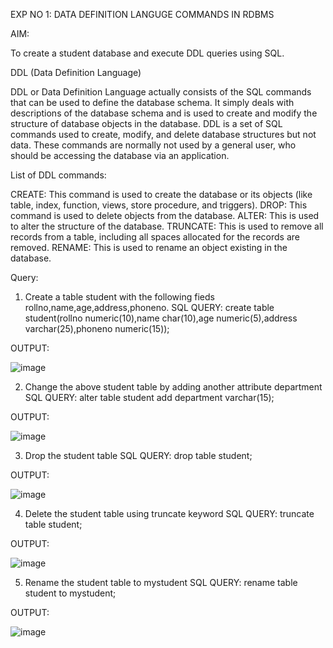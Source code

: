 EXP NO 1: DATA DEFINITION LANGUGE COMMANDS IN RDBMS

AIM:

To create a student database and execute DDL queries using SQL.

DDL (Data Definition Language)

DDL or Data Definition Language actually consists of the SQL commands that can be used to define the database schema. It simply deals with descriptions of the database schema and is used to create and modify the structure of database objects in the database. DDL is a set of SQL commands used to create, modify, and delete database structures but not data. These commands are normally not used by a general user, who should be accessing the database via an application.

List of DDL commands:

CREATE: 
This command is used to create the database or its objects (like table, index, function, views, store procedure, and triggers). DROP: This command is used to delete objects from the database. ALTER: This is used to alter the structure of the database. TRUNCATE: This is used to remove all records from a table, including all spaces allocated for the records are removed. RENAME: This is used to rename an object existing in the database.

Query:

1) Create a table student with the following fieds rollno,name,age,address,phoneno.
SQL QUERY:
create table student(rollno numeric(10),name char(10),age numeric(5),address varchar(25),phoneno numeric(15));

OUTPUT:

![image](https://github.com/NivethaKumar30/I2_DBMS/assets/119559844/97eb8110-e1f3-4167-ba2e-d08c561dfe21)


2) Change the above student table by adding another attribute department
SQL QUERY:
alter table student add department varchar(15);

OUTPUT:

![image](https://github.com/NivethaKumar30/I2_DBMS/assets/119559844/f034e62c-3b59-43d0-bec7-a2b6695e9de7)


3) Drop the student table
SQL QUERY:
drop table student;

OUTPUT:

![image](https://github.com/NivethaKumar30/I2_DBMS/assets/119559844/65fb017a-72a4-45e9-83e4-f068ade39149)



4) Delete the student table using truncate keyword
SQL QUERY:
truncate table student;

OUTPUT:

![image](https://github.com/NivethaKumar30/I2_DBMS/assets/119559844/f59a5ff3-e651-4e17-96c3-eea7d3bc5726)
                               

5) Rename the student table to mystudent
SQL QUERY:
rename table student to mystudent;

OUTPUT:

![image](https://github.com/NivethaKumar30/I2_DBMS/assets/119559844/e936ab75-c276-4d3f-8a99-166697befece)

